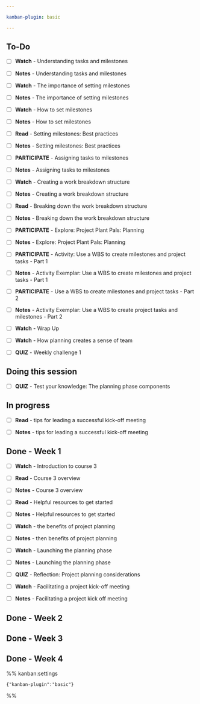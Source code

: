 ```yaml
---

kanban-plugin: basic

---
```


## To-Do

- [ ] **Watch** - Understanding tasks and milestones
- [ ] **Notes** - Understanding tasks and milestones
- [ ] **Watch** - The importance of setting milestones
- [ ] **Notes** - The importance of setting milestones
- [ ] **Watch** - How to set milestones
- [ ] **Notes** - How to set milestones
- [ ] **Read** - Setting milestones: Best practices
- [ ] **Notes** - Setting milestones: Best practices
- [ ] **PARTICIPATE** - Assigning tasks to milestones
- [ ] **Notes** - Assigning tasks to milestones
- [ ] **Watch** - Creating a work breakdown structure
- [ ] **Notes** - Creating a work breakdown structure
- [ ] **Read** - Breaking down the work breakdown structure
- [ ] **Notes** - Breaking down the work breakdown structure
- [ ] **PARTICIPATE** - Explore: Project Plant Pals: Planning
- [ ] **Notes** - Explore: Project Plant Pals: Planning
- [ ] **PARTICIPATE** - Activity: Use a WBS to create milestones and project tasks - Part 1
- [ ] **Notes** - Activity Exemplar: Use a WBS to create milestones and project tasks - Part 1
- [ ] **PARTICIPATE** - Use a WBS to create milestones and project tasks - Part 2
- [ ] **Notes** - Activity Exemplar: Use a WBS to create project tasks and milestones - Part 2
- [ ] **Watch** - Wrap Up
- [ ] **Watch** - How planning creates a sense of team
- [ ] **QUIZ** - Weekly challenge 1


## Doing this session

- [ ] **QUIZ** - Test your knowledge: The planning phase components


## In progress

- [ ] **Read** - tips for leading a successful kick-off meeting
- [ ] **Notes** - tips for leading a successful kick-off meeting


## Done - Week 1

- [ ] **Watch** - Introduction to course 3
- [ ] **Read** - Course 3 overview
- [ ] **Notes** - Course 3 overview
- [ ] **Read** - Helpful resources to get started
- [ ] **Notes** - Helpful resources to get started
- [ ] **Watch** - the benefits of project planning
- [ ] **Notes** - then benefits of project planning
- [ ] **Watch** - Launching the planning phase
- [ ] **Notes** - Launching the planning phase
- [ ] **QUIZ** - Reflection: Project planning considerations
- [ ] **Watch** - Facilitating a project kick-off meeting
- [ ] **Notes** - Facilitating a project kick off meeting


## Done - Week 2



## Done - Week 3



## Done - Week 4





%% kanban:settings
```
{"kanban-plugin":"basic"}
```
%%
